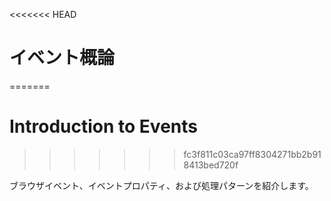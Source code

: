<<<<<<< HEAD
# イベント概論
=======
# Introduction to Events
>>>>>>> fc3f811c03ca97ff8304271bb2b918413bed720f

ブラウザイベント、イベントプロパティ、および処理パターンを紹介します。
